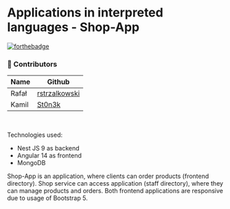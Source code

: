 # Applications in interpreted languages - Shop-App

[![forthebadge](https://forthebadge.com/images/badges/made-with-typescript.svg)](https://forthebadge.com)

### :construction_worker: Contributors
|Name |Github|
|-|-|
|Rafał|[rstrzalkowski](https://github.com/rstrzalkowski)|
|Kamil|[St0n3k](https://github.com/St0n3k)|

<br/>

Technologies used:
- Nest JS 9 as backend
- Angular 14 as frontend
- MongoDB


Shop-App is an application, where clients can order products (frontend directory).
Shop service can access application (staff directory), where they can manage products and orders.
Both frontend applications are responsive due to usage of Bootstrap 5.
